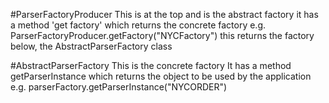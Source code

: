 #ParserFactoryProducer
This is at the top and is the abstract factory
it has a method 'get factory' which returns the concrete factory
e.g. ParserFactoryProducer.getFactory("NYCFactory")
this returns the factory below, the AbstractParserFactory class

#AbstractParserFactory
This is the concrete factory
It has a method getParserInstance which returns the object to be used by the application
e.g. parserFactory.getParserInstance("NYCORDER")